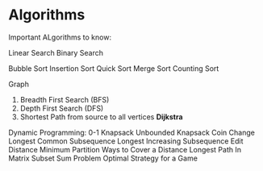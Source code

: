# Algorithms


Important ALgorithms to know:

Linear Search
Binary Search

Bubble Sort
Insertion Sort
Quick Sort 
Merge Sort
Counting Sort


Graph
1. Breadth First Search (BFS)
2. Depth First Search (DFS)
3. Shortest Path from source to all vertices **Dijkstra**



Dynamic Programming:
0-1 Knapsack
Unbounded Knapsack
Coin Change
Longest Common Subsequence
Longest Increasing Subsequence
Edit Distance
Minimum Partition
Ways to Cover a Distance
Longest Path In Matrix
Subset Sum Problem
Optimal Strategy for a Game


